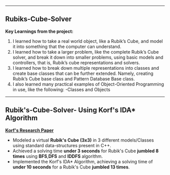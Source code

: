 --------------------------------------------------------------------------------------------------------------------------
Rubiks-Cube-Solver
---------------------------------------------------------------------------------------------------------------------------

**Key Learnings from the project:**

 1. I learned how to take a real world object, like a Rubik’s Cube, and model it into something that the computer can understand.
 2. I learned how to take a larger problem, like the complete Rubik’s Cube solver, and break it down into smaller problems, using basic models and controllers, that is, Rubik’s cube representations and solvers.
 3. I learned how to break down multiple representations into classes and create base classes that can be further extended. Namely, creating Rubik’s Cube base class and Pattern Database Base class.
 4. I also learned many practical examples of Object-Oriented Programming in use, like the following:
    -Classes and Objects 
-------------------------------------------------------------------------------------------------------------------------------------------------------------
Rubik's-Cube-Solver- Using Korf's IDA* Algorithm
-------------------------------------------------------------------------------------------------------------------------------------------------------------

**[Korf's Research Paper](https://cdn.aaai.org/AAAI/1997/AAAI97-109.pdf)**

- Modeled a virtual **Rubik's Cube (3x3)** in 3 different models/Classes using standard data-structures present in C++.
- Achieved a solving time **under 3 seconds** for Rubik's Cube **jumbled 8 times** using **BFS**,**DFS** and **IDDFS** algorithm.
- Implemented the Korf's IDA*  Algorithm, achieving a solving time of **under 10 seconds** for a Rubik's Cube **jumbled 13 times**.

